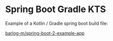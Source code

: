 # Spring Boot Gradle KTS

Example of a Kotlin / Gradle spring boot build file:

[barlog-m/spring-boot-2-example-app](https://github.com/barlog-m/spring-boot-2-example-app/blob/master/build.gradle.kts)